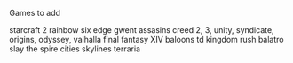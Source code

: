 Games to add

starcraft 2
rainbow six edge
gwent
assasins creed 2, 3, unity, syndicate, origins, odyssey, valhalla
final fantasy XIV
baloons td
kingdom rush
balatro
slay the spire
cities skylines
terraria